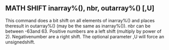 ## MATH SHIFT inarray%(), nbr, outarray%() [,U]

This command does a bit shift on all elements of inarray%() and places theresult in outarray%() (may be the same as inarray%()). nbr can be between -63and 63. Positive numbers are a left shift (multiply by power of 2). Negativenumber are a right shift. The optional parameter ,U will force an unsignedshift.